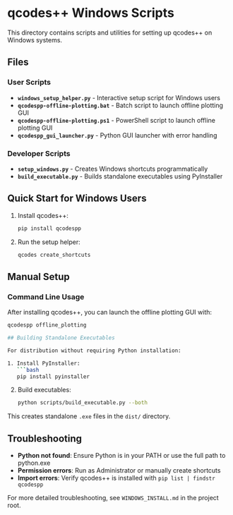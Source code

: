 # qcodes++ Windows Scripts

This directory contains scripts and utilities for setting up qcodes++ on Windows systems.

## Files

### User Scripts
- **`windows_setup_helper.py`** - Interactive setup script for Windows users
- **`qcodespp-offline-plotting.bat`** - Batch script to launch offline plotting GUI
- **`qcodespp-offline-plotting.ps1`** - PowerShell script to launch offline plotting GUI
- **`qcodespp_gui_launcher.py`** - Python GUI launcher with error handling

### Developer Scripts
- **`setup_windows.py`** - Creates Windows shortcuts programmatically
- **`build_executable.py`** - Builds standalone executables using PyInstaller

## Quick Start for Windows Users

1. Install qcodes++:
   ```bash
   pip install qcodespp
   ```

2. Run the setup helper:
   ```bash
   qcodes create_shortcuts
   ```
## Manual Setup

### Command Line Usage
After installing qcodes++, you can launch the offline plotting GUI with:
```bash
qcodespp offline_plotting

## Building Standalone Executables

For distribution without requiring Python installation:

1. Install PyInstaller:
   ```bash
   pip install pyinstaller
   ```

2. Build executables:
   ```bash
   python scripts/build_executable.py --both
   ```

This creates standalone `.exe` files in the `dist/` directory.

## Troubleshooting

- **Python not found**: Ensure Python is in your PATH or use the full path to python.exe
- **Permission errors**: Run as Administrator or manually create shortcuts
- **Import errors**: Verify qcodes++ is installed with `pip list | findstr qcodespp`

For more detailed troubleshooting, see `WINDOWS_INSTALL.md` in the project root.
